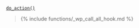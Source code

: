 <p><code><a href="https://developer.wordpress.org/reference/functions/do_action/">do_action()</a></code></p>

<blockquote>

{% include functions/_wp_call_all_hook.md %}

</blockquote>